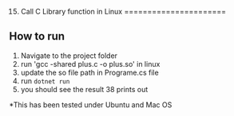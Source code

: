 ﻿15. Call C Library function in Linux
======================

## How to run

1. Navigate to the project folder
2. run 'gcc -shared plus.c -o plus.so' in linux
3. update the so file path in Programe.cs file
4. run `dotnet run`
5. you should see the result 38 prints out

*This has been tested under Ubuntu and Mac OS
